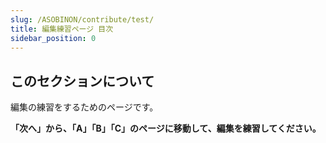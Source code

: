 ```yaml
---
slug: /ASOBINON/contribute/test/
title: 編集練習ページ 目次
sidebar_position: 0
---
```


## このセクションについて

編集の練習をするためのページです。

**「次へ」から、「A」「B」「C」のページに移動して、編集を練習してください。**
